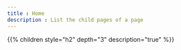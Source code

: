 ```yaml
---
title : Home
description : List the child pages of a page
---
```

{{% children style="h2" depth="3" description="true" %}}





